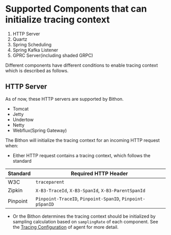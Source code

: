 
# Supported Components that can initialize tracing context

1. HTTP Server
2. Quartz                
3. Spring Scheduling     
4. Spring Kafka Listener
5. GPRC Server(including shaded GRPC) 

Different components have different conditions to enable tracing context which is described as follows.

## HTTP Server

As of now, these HTTP servers are supported by Bithon.

- Tomcat
- Jetty
- Undertow
- Netty
- Webflux(Spring Gateway)

The Bithon will initialize the tracing context for an incoming HTTP request when:

- Either HTTP request contains a tracing context, which follows the standard

| Standard | Required HTTP Header                                      |
|----------|-----------------------------------------------------------|
| W3C      | `traceparent`                                             |
| Zipkin   | `X-B3-TraceId`, `X-B3-SpanId`, `X-B3-ParentSpanId`        |
| Pinpoint | `Pinpoint-TraceID`, `Pinpoint-SpanID`, `Pinpoint-pSpanID` |
          
- Or the Bithon determines the tracing context should be initialized by sampling calculation based on `samplingRate` of each component.
See the [Tracing Configuration](../configuration/agent/README.md#tracing-configurations) of agent for more detail.